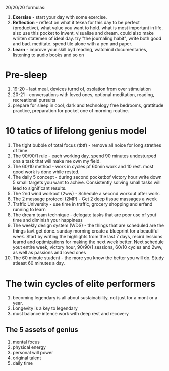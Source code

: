 20/20/20 formulas:
1. **Exersise** - start your day with some exercise.
2. **Reflection** - reflect on what it tekea for this day to be perfect (productive), what value you want to hold. what is most important in life. also use this pocket to invent, visualise and dream. could also make wriiten statemen of ideal day. 
try "the journaling habit", write both good and bad. meditate. spend tile alone with a pen and paper. 
3. **Learn** - improve your skill byd reading, watchind documentaries, listening to audio books and so on


# Pre-sleep
1. 19-20 - last meal, devices turnd of, osolation from over stimulation 
2. 20-21 - conversations with loved ones, optional meditation, reading, recreational pursuits
3. prepare for sleep in cool, dark and technology free bedrooms, grattitude practice, preparation for pocket one of morning routine.

# 10 tatics of lifelong genius model
1. The tight bubble of total focus (tbtf) - remove all noice for long strethes of time.
2. The 90/90/1 rule - each working day, spend 90 minutes undesturped ona a task that will make me own my field.
3. The 60/10 method - work in cycles pf 60min work and 10 rest. most good work is done while rested.
4. The daily 5 concept - during second pocketbof victory hour write down 5 small targets you want to achive. Consistently solving small tasks will lead to significant results.
5. The 2nd wind workout (2ww) - Schedule a second workout after work.
6. The 2 message protocol (2MP) - Get 2 deep tissue massages a week
7. Traffic University - use time in traffic, grocery shopping and erfand running to learn
8. The dream team technique - delegate tasks that are poor use of yout time and diminish your happiness
9. The weekly design system (WDS) - the things that are scheduled are the things tavt get done. sunday morning create a blueprint for a beautiful week. Start by writing the highlights from the last 7 days, recird lessions learnd and optimizations for making the next week better. Next schedule yout entire week, victory hour, 90/90/1 sessions, 60/10 cycles and 2ww, as well as passions and loved ones
10. The 60 minute student - the more you know the better you will do. Study atleast 60 minutes a day.

# The twin cycles of elite performers
1. becoming legendary is all about sustainability, not just for a mont or a year.
2. Longevity is a key to legendary
3. must balance intence work with deep rest and recovery

## The 5 assets of genius
1. mental focus
2. physical energy
3. personal will power
4. original talent
5. daily time

